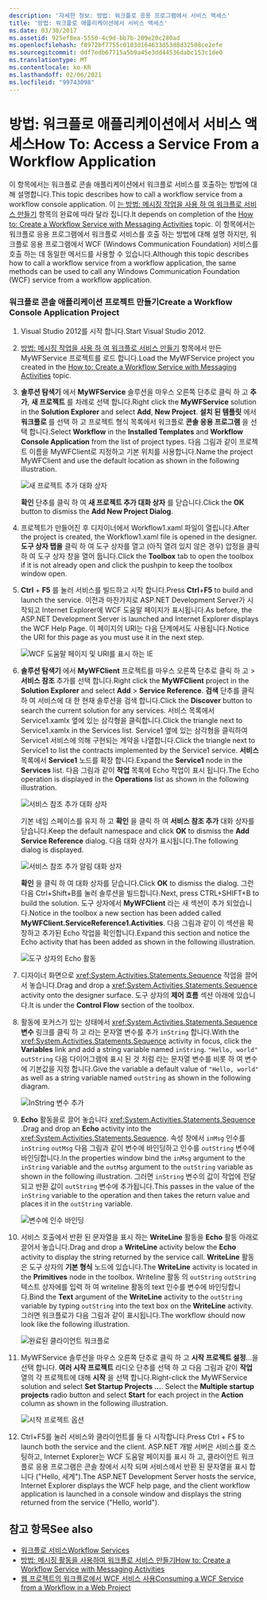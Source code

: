 ```yaml
---
description: '자세한 정보: 방법: 워크플로 응용 프로그램에서 서비스 액세스'
title: '방법: 워크플로 애플리케이션에서 서비스 액세스'
ms.date: 03/30/2017
ms.assetid: 925ef8ea-5550-4c9d-bb7b-209e20c280ad
ms.openlocfilehash: f8972bf7755c0103d164633d53d8d32508ce2efe
ms.sourcegitcommit: ddf7edb67715a5b9a45e3dd44536dabc153c1de0
ms.translationtype: MT
ms.contentlocale: ko-KR
ms.lasthandoff: 02/06/2021
ms.locfileid: "99743098"
---
```

# <a name="how-to-access-a-service-from-a-workflow-application"></a><span data-ttu-id="920c2-103">방법: 워크플로 애플리케이션에서 서비스 액세스</span><span class="sxs-lookup"><span data-stu-id="920c2-103">How To: Access a Service From a Workflow Application</span></span>

<span data-ttu-id="920c2-104">이 항목에서는 워크플로 콘솔 애플리케이션에서 워크플로 서비스를 호출하는 방법에 대해 설명합니다.</span><span class="sxs-lookup"><span data-stu-id="920c2-104">This topic describes how to call a workflow service from a workflow console application.</span></span> <span data-ttu-id="920c2-105">이 [는 방법: 메시징 작업을 사용 하 여 워크플로 서비스 만들기](how-to-create-a-workflow-service-with-messaging-activities.md) 항목의 완료에 따라 달라 집니다.</span><span class="sxs-lookup"><span data-stu-id="920c2-105">It depends on completion of the [How to: Create a Workflow Service with Messaging Activities](how-to-create-a-workflow-service-with-messaging-activities.md) topic.</span></span> <span data-ttu-id="920c2-106">이 항목에서는 워크플로 응용 프로그램에서 워크플로 서비스를 호출 하는 방법에 대해 설명 하지만, 워크플로 응용 프로그램에서 WCF (Windows Communication Foundation) 서비스를 호출 하는 데 동일한 메서드를 사용할 수 있습니다.</span><span class="sxs-lookup"><span data-stu-id="920c2-106">Although this topic describes how to call a workflow service from a workflow application, the same methods can be used to call any Windows Communication Foundation (WCF) service from a workflow application.</span></span>

### <a name="create-a-workflow-console-application-project"></a><span data-ttu-id="920c2-107">워크플로 콘솔 애플리케이션 프로젝트 만들기</span><span class="sxs-lookup"><span data-stu-id="920c2-107">Create a Workflow Console Application Project</span></span>

1. <span data-ttu-id="920c2-108">Visual Studio 2012를 시작 합니다.</span><span class="sxs-lookup"><span data-stu-id="920c2-108">Start Visual Studio 2012.</span></span>

2. <span data-ttu-id="920c2-109">[방법: 메시징 작업을 사용 하 여 워크플로 서비스 만들기](how-to-create-a-workflow-service-with-messaging-activities.md) 항목에서 만든 MyWFService 프로젝트를 로드 합니다.</span><span class="sxs-lookup"><span data-stu-id="920c2-109">Load the MyWFService project you created in the [How to: Create a Workflow Service with Messaging Activities](how-to-create-a-workflow-service-with-messaging-activities.md) topic.</span></span>

3. <span data-ttu-id="920c2-110">**솔루션 탐색기** 에서 **MyWFService** 솔루션을 마우스 오른쪽 단추로 클릭 하 고 **추가**, **새 프로젝트** 를 차례로 선택 합니다.</span><span class="sxs-lookup"><span data-stu-id="920c2-110">Right click the **MyWFService** solution in the **Solution Explorer** and select **Add**, **New Project**.</span></span> <span data-ttu-id="920c2-111">**설치 된 템플릿** 에서 **워크플로** 를 선택 하 고 프로젝트 형식 목록에서 워크플로 **콘솔 응용 프로그램** 을 선택 합니다.</span><span class="sxs-lookup"><span data-stu-id="920c2-111">Select **Workflow** in the **Installed Templates** and **Workflow Console Application** from the list of project types.</span></span> <span data-ttu-id="920c2-112">다음 그림과 같이 프로젝트 이름을 MyWFClient로 지정하고 기본 위치를 사용합니다.</span><span class="sxs-lookup"><span data-stu-id="920c2-112">Name the project MyWFClient and use the default location as shown in the following illustration.</span></span>

     ![새 프로젝트 추가 대화 상자](./media/how-to-access-a-service-from-a-workflow-application/add-new-project-dialog.jpg)

     <span data-ttu-id="920c2-114">**확인** 단추를 클릭 하 여 **새 프로젝트 추가 대화 상자** 를 닫습니다.</span><span class="sxs-lookup"><span data-stu-id="920c2-114">Click the **OK** button to dismiss the **Add New Project Dialog**.</span></span>

4. <span data-ttu-id="920c2-115">프로젝트가 만들어진 후 디자이너에서 Workflow1.xaml 파일이 열립니다.</span><span class="sxs-lookup"><span data-stu-id="920c2-115">After the project is created, the Workflow1.xaml file is opened in the designer.</span></span> <span data-ttu-id="920c2-116">**도구 상자 탭을** 클릭 하 여 도구 상자를 열고 (아직 열려 있지 않은 경우) 압정을 클릭 하 여 도구 상자 창을 열어 둡니다.</span><span class="sxs-lookup"><span data-stu-id="920c2-116">Click the **Toolbox** tab to open the toolbox if it is not already open and click the pushpin to keep the toolbox window open.</span></span>

5. <span data-ttu-id="920c2-117">**Ctrl** + **F5** 를 눌러 서비스를 빌드하고 시작 합니다.</span><span class="sxs-lookup"><span data-stu-id="920c2-117">Press **Ctrl**+**F5** to build and launch the service.</span></span> <span data-ttu-id="920c2-118">이전과 마찬가지로 ASP.NET Development Server가 시작되고 Internet Explorer에 WCF 도움말 페이지가 표시됩니다.</span><span class="sxs-lookup"><span data-stu-id="920c2-118">As before, the ASP.NET Development Server is launched and Internet Explorer displays the WCF Help Page.</span></span> <span data-ttu-id="920c2-119">이 페이지의 URI는 다음 단계에서도 사용됩니다.</span><span class="sxs-lookup"><span data-stu-id="920c2-119">Notice the URI for this page as you must use it in the next step.</span></span>

     ![WCF 도움말 페이지 및 URI를 표시 하는 IE](./media/how-to-access-a-service-from-a-workflow-application/ie-wcf-help-page-uri.jpg)

6. <span data-ttu-id="920c2-121">**솔루션 탐색기** 에서 **MyWFClient** 프로젝트를 마우스 오른쪽 단추로 클릭 하 고  >  **서비스 참조** 추가를 선택 합니다.</span><span class="sxs-lookup"><span data-stu-id="920c2-121">Right click the **MyWFClient** project in the **Solution Explorer** and select **Add** > **Service Reference**.</span></span> <span data-ttu-id="920c2-122">**검색** 단추를 클릭 하 여 서비스에 대 한 현재 솔루션을 검색 합니다.</span><span class="sxs-lookup"><span data-stu-id="920c2-122">Click the **Discover** button to search the current solution for any services.</span></span> <span data-ttu-id="920c2-123">서비스 목록에서 Service1.xamlx 옆에 있는 삼각형을 클릭합니다.</span><span class="sxs-lookup"><span data-stu-id="920c2-123">Click the triangle next to Service1.xamlx in the Services list.</span></span> <span data-ttu-id="920c2-124">Service1 옆에 있는 삼각형을 클릭하여 Service1 서비스에 의해 구현되는 계약을 나열합니다.</span><span class="sxs-lookup"><span data-stu-id="920c2-124">Click the triangle next to Service1 to list the contracts implemented by the Service1 service.</span></span> <span data-ttu-id="920c2-125">**서비스** 목록에서 **Service1** 노드를 확장 합니다.</span><span class="sxs-lookup"><span data-stu-id="920c2-125">Expand the **Service1** node in the **Services** list.</span></span> <span data-ttu-id="920c2-126">다음 그림과 같이 **작업** 목록에 Echo 작업이 표시 됩니다.</span><span class="sxs-lookup"><span data-stu-id="920c2-126">The Echo operation is displayed in the **Operations** list as shown in the following illustration.</span></span>

     ![서비스 참조 추가 대화 상자](./media/how-to-access-a-service-from-a-workflow-application/add-service-reference.jpg)

     <span data-ttu-id="920c2-128">기본 네임 스페이스를 유지 하 고 **확인** 을 클릭 하 여 **서비스 참조 추가** 대화 상자를 닫습니다.</span><span class="sxs-lookup"><span data-stu-id="920c2-128">Keep the default namespace and click **OK** to dismiss the **Add Service Reference** dialog.</span></span> <span data-ttu-id="920c2-129">다음 대화 상자가 표시됩니다.</span><span class="sxs-lookup"><span data-stu-id="920c2-129">The following dialog is displayed.</span></span>

     ![서비스 참조 추가 알림 대화 상자](./media/how-to-access-a-service-from-a-workflow-application/add-service-reference-dialog.jpg)

     <span data-ttu-id="920c2-131">**확인** 을 클릭 하 여 대화 상자를 닫습니다.</span><span class="sxs-lookup"><span data-stu-id="920c2-131">Click **OK** to dismiss the dialog.</span></span> <span data-ttu-id="920c2-132">그런 다음 Ctrl+Shift+B를 눌러 솔루션을 빌드합니다.</span><span class="sxs-lookup"><span data-stu-id="920c2-132">Next, press CTRL+SHIFT+B to build the solution.</span></span> <span data-ttu-id="920c2-133">도구 상자에서 **MyWFClient** 라는 새 섹션이 추가 되었습니다.</span><span class="sxs-lookup"><span data-stu-id="920c2-133">Notice in the toolbox a new section has been added called **MyWFClient.ServiceReference1.Activities**.</span></span> <span data-ttu-id="920c2-134">다음 그림과 같이 이 섹션을 확장하고 추가된 Echo 작업을 확인합니다.</span><span class="sxs-lookup"><span data-stu-id="920c2-134">Expand this section and notice the Echo activity that has been added as shown in the following illustration.</span></span>

     ![도구 상자의 Echo 활동](./media/how-to-access-a-service-from-a-workflow-application/echo-activity-toolbox.jpg)

7. <span data-ttu-id="920c2-136">디자이너 화면으로 <xref:System.Activities.Statements.Sequence> 작업을 끌어서 놓습니다.</span><span class="sxs-lookup"><span data-stu-id="920c2-136">Drag and drop a <xref:System.Activities.Statements.Sequence> activity onto the designer surface.</span></span> <span data-ttu-id="920c2-137">도구 상자의 **제어 흐름** 섹션 아래에 있습니다.</span><span class="sxs-lookup"><span data-stu-id="920c2-137">It is under the **Control Flow** section of the toolbox.</span></span>

8. <span data-ttu-id="920c2-138">활동에 포커스가 있는 상태에서 <xref:System.Activities.Statements.Sequence> **변수** 링크를 클릭 하 고 라는 문자열 변수를 추가 `inString` 합니다.</span><span class="sxs-lookup"><span data-stu-id="920c2-138">With the <xref:System.Activities.Statements.Sequence> activity in focus, click the **Variables** link and add a string variable named `inString`.</span></span> <span data-ttu-id="920c2-139">`"Hello, world"` `outString` 다음 다이어그램에 표시 된 것 처럼 라는 문자열 변수를 비롯 하 여 변수에 기본값을 지정 합니다.</span><span class="sxs-lookup"><span data-stu-id="920c2-139">Give the variable a default value of `"Hello, world"` as well as a string variable named `outString` as shown in the following diagram.</span></span>

     ![InString 변수 추가](./media/how-to-access-a-service-from-a-workflow-application/add-instring-variable.jpg)

9. <span data-ttu-id="920c2-141">**Echo** 활동을로 끌어 놓습니다 <xref:System.Activities.Statements.Sequence> .</span><span class="sxs-lookup"><span data-stu-id="920c2-141">Drag and drop an **Echo** activity into the <xref:System.Activities.Statements.Sequence>.</span></span> <span data-ttu-id="920c2-142">속성 창에서 `inMsg` 인수를 `inString` `outMsg` 다음 그림과 같이 변수에 바인딩하고 인수를 `outString` 변수에 바인딩합니다.</span><span class="sxs-lookup"><span data-stu-id="920c2-142">In the properties window bind the `inMsg` argument to the `inString` variable and the `outMsg` argument to the `outString` variable as shown in the following illustration.</span></span> <span data-ttu-id="920c2-143">그러면 `inString` 변수의 값이 작업에 전달되고 반환 값이 `outString` 변수에 추가됩니다.</span><span class="sxs-lookup"><span data-stu-id="920c2-143">This passes in the value of the `inString` variable to the operation and then takes the return value and places it in the `outString` variable.</span></span>

     ![변수에 인수 바인딩](./media/how-to-access-a-service-from-a-workflow-application/bind-arguments-variables.jpg)

10. <span data-ttu-id="920c2-145">서비스 호출에서 반환 된 문자열을 표시 하는 **WriteLine** 활동을 **Echo** 활동 아래로 끌어서 놓습니다.</span><span class="sxs-lookup"><span data-stu-id="920c2-145">Drag and drop a **WriteLine** activity below the **Echo** activity to display the string returned by the service call.</span></span> <span data-ttu-id="920c2-146">**WriteLine** 활동은 도구 상자의 **기본 형식** 노드에 있습니다.</span><span class="sxs-lookup"><span data-stu-id="920c2-146">The **WriteLine** activity is located in the **Primitives** node in the toolbox.</span></span> <span data-ttu-id="920c2-147">Writeline 활동  의  `outString` `outString` 텍스트 상자에를  입력 하 여 writeline 활동의 text 인수를 변수에 바인딩합니다.</span><span class="sxs-lookup"><span data-stu-id="920c2-147">Bind the **Text** argument of the **WriteLine** activity to the `outString` variable by typing `outString` into the text box on the **WriteLine** activity.</span></span> <span data-ttu-id="920c2-148">그러면 워크플로가 다음 그림과 같이 표시됩니다.</span><span class="sxs-lookup"><span data-stu-id="920c2-148">The workflow should now look like the following illustration.</span></span>

     ![완료된 클라이언트 워크플로](./media/how-to-access-a-service-from-a-workflow-application/complete-client-workflow.jpg)

11. <span data-ttu-id="920c2-150">MyWFService 솔루션을 마우스 오른쪽 단추로 클릭 하 고 **시작 프로젝트 설정**...을 선택 합니다. **여러 시작 프로젝트** 라디오 단추를 선택 하 고 다음 그림과 같이 **작업** 열의 각 프로젝트에 대해 **시작** 을 선택 합니다.</span><span class="sxs-lookup"><span data-stu-id="920c2-150">Right-click the MyWFService solution and select **Set Startup Projects ...**. Select the **Multiple startup projects** radio button and select **Start** for each project in the **Action** column as shown in the following illustration.</span></span>

     ![시작 프로젝트 옵션](./media/how-to-access-a-service-from-a-workflow-application/startup-project-options.jpg)

12. <span data-ttu-id="920c2-152">Ctrl+F5를 눌러 서비스와 클라이언트를 둘 다 시작합니다.</span><span class="sxs-lookup"><span data-stu-id="920c2-152">Press Ctrl + F5 to launch both the service and the client.</span></span> <span data-ttu-id="920c2-153">ASP.NET 개발 서버은 서비스를 호스팅하고, Internet Explorer는 WCF 도움말 페이지를 표시 하 고, 클라이언트 워크플로 응용 프로그램은 콘솔 창에서 시작 되며 서비스에서 반환 된 문자열을 표시 합니다 ("Hello, 세계").</span><span class="sxs-lookup"><span data-stu-id="920c2-153">The ASP.NET Development Server hosts the service, Internet Explorer displays the WCF help page, and the client workflow application is launched in a console window and displays the string returned from the service ("Hello, world").</span></span>

## <a name="see-also"></a><span data-ttu-id="920c2-154">참고 항목</span><span class="sxs-lookup"><span data-stu-id="920c2-154">See also</span></span>

- [<span data-ttu-id="920c2-155">워크플로 서비스</span><span class="sxs-lookup"><span data-stu-id="920c2-155">Workflow Services</span></span>](workflow-services.md)
- [<span data-ttu-id="920c2-156">방법: 메시징 활동을 사용하여 워크플로 서비스 만들기</span><span class="sxs-lookup"><span data-stu-id="920c2-156">How to: Create a Workflow Service with Messaging Activities</span></span>](how-to-create-a-workflow-service-with-messaging-activities.md)
- [<span data-ttu-id="920c2-157">웹 프로젝트의 워크플로에서 WCF 서비스 사용</span><span class="sxs-lookup"><span data-stu-id="920c2-157">Consuming a WCF Service from a Workflow in a Web Project</span></span>](/archive/blogs/endpoint/how-to-consume-a-wcf-service-from-a-wf4-workflow)

